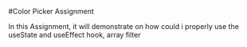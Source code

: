 #Color Picker Assignment

In this Assignment, it will demonstrate on how could i properly use the useState and useEffect hook, array filter 